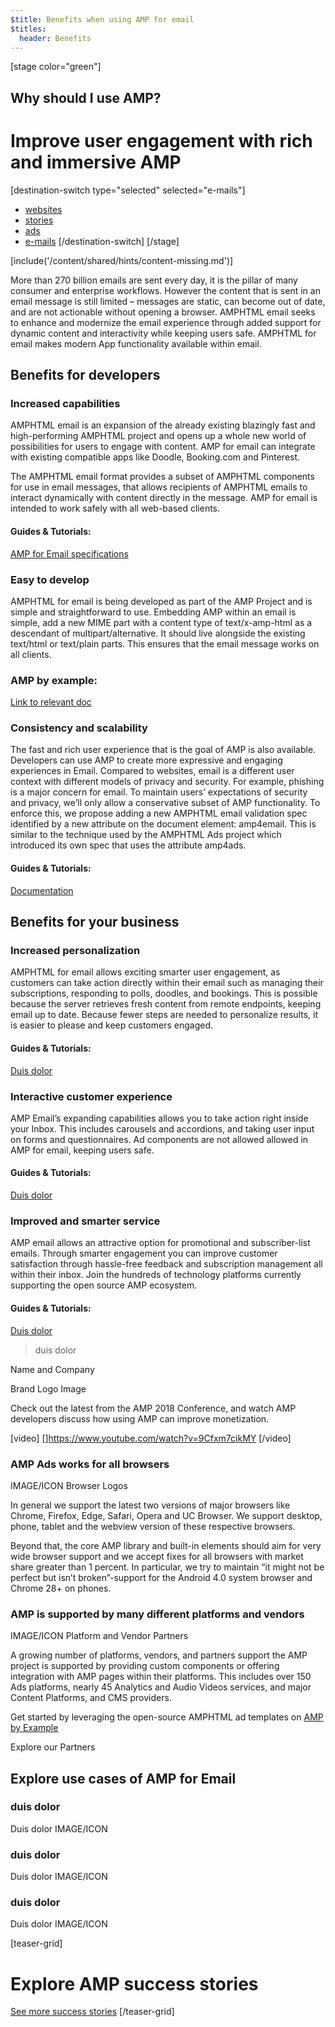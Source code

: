 ```yaml
---
$title: Benefits when using AMP for email
$titles:
  header: Benefits
---
```

[stage color="green"]
## Why should I use AMP?
# Improve user engagement with rich and immersive AMP
[destination-switch type="selected" selected="e-mails"]
- [websites](/content/amp-dev/overview/benefits/websites.md)
- [stories](/content/amp-dev/overview/benefits/stories.md)
- [ads](/content/amp-dev/overview/benefits/ads.md)
- [e-mails](/content/amp-dev/overview/benefits/emails.md)
[/destination-switch]
[/stage]

[include('/content/shared/hints/content-missing.md')]

More than 270 billion emails are sent every day, it is the pillar of many consumer and enterprise workflows. However the content that is sent in an email message is still limited – messages are static, can become out of date, and are not actionable without opening a browser. AMPHTML email seeks to enhance and modernize the email experience through added support for dynamic content and interactivity while keeping users safe. AMPHTML for email makes modern App functionality available within email.

## Benefits for developers
### Increased capabilities
AMPHTML email is an expansion of the already existing blazingly fast and high-performing AMPHTML project and opens up a whole new world of possibilities for users to engage with content. AMP for email can integrate with existing compatible apps like Doodle, Booking.com and Pinterest.

The AMPHTML email format provides a subset of AMPHTML components for use in email messages, that allows recipients of AMPHTML emails to interact dynamically with content directly in the message. AMP for email is intended to work safely with all web-based clients.

#### Guides & Tutorials:
[AMP for Email specifications](Link)

### Easy to develop
AMPHTML for email is being developed as part of the AMP Project and is simple and straightforward to use. Embedding AMP within an email is simple, add a new MIME part with a content type of text/x-amp-html as a descendant of multipart/alternative. It should live alongside the existing text/html or text/plain parts. This ensures that the email message works on all clients.

### AMP by example:
[Link to relevant doc](Link)

### Consistency and scalability
The fast and rich user experience that is the goal of AMP is also available. Developers can use AMP to create more expressive and engaging experiences in Email. Compared to websites, email is a different user context with different models of privacy and security. For example, phishing is a major concern for email. To maintain users’ expectations of security and privacy, we’ll only allow a conservative subset of AMP functionality. To enforce this, we propose adding a new AMPHTML email validation spec identified by a new attribute on the document element: amp4email. This is similar to the technique used by the AMPHTML Ads project which introduced its own spec that uses the attribute amp4ads.

#### Guides & Tutorials:
[Documentation](Link)

## Benefits for your business
### Increased personalization
AMPHTML for email allows exciting smarter user engagement, as customers can take action directly within their email such as managing their subscriptions, responding to polls, doodles, and bookings. This is possible because the server retrieves fresh content from remote endpoints, keeping email up to date. Because fewer steps are needed to personalize results, it is easier to please and keep customers engaged.

#### Guides & Tutorials:
[Duis dolor](Link)

### Interactive customer experience
AMP Email’s expanding capabilities allows you to take action right inside your Inbox. This includes carousels and accordions, and taking user input on forms and questionnaires. Ad components are not allowed allowed in AMP for email, keeping users safe.

#### Guides & Tutorials:
[Duis dolor](Link)

### Improved and smarter service
AMP email allows an attractive option for promotional and subscriber-list emails. Through smarter engagement you can improve customer satisfaction through hassle-free feedback and subscription management all within their inbox.
Join the hundreds of technology platforms currently supporting the open source AMP ecosystem.

#### Guides & Tutorials:
[Duis dolor](Link)

> duis dolor

Name and Company

Brand Logo Image

Check out the latest from the AMP 2018 Conference, and watch AMP developers discuss how using AMP can improve monetization.

[video]
[]https://www.youtube.com/watch?v=9Cfxm7cikMY
[/video]

### AMP Ads works for all browsers
IMAGE/ICON Browser Logos

In general we support the latest two versions of major browsers like Chrome, Firefox, Edge, Safari, Opera and UC Browser. We support desktop, phone, tablet and the webview version of these respective browsers.

Beyond that, the core AMP library and built-in elements should aim for very wide browser support and we accept fixes for all browsers with market share greater than 1 percent.
In particular, we try to maintain “it might not be perfect but isn’t broken”-support for the Android 4.0 system browser and Chrome 28+ on phones.

### AMP is supported by many different platforms and vendors
IMAGE/ICON Platform and Vendor Partners

A growing number of platforms, vendors, and partners support the AMP project is supported by providing custom components or offering integration with AMP pages within their platforms. This includes over 150 Ads platforms, nearly 45 Analytics and Audio Videos services, and major Content Platforms, and CMS providers.

Get started by leveraging the open-source AMPHTML ad templates on [AMP by Example](https://ampbyexample.com/amp-ads/#amp-ads/advanced_ads)

Explore our Partners

## Explore use cases of AMP for Email
### duis dolor
Duis dolor
IMAGE/ICON

### duis dolor
Duis dolor
IMAGE/ICON

### duis dolor
Duis dolor
IMAGE/ICON

[teaser-grid]
# Explore AMP success stories
[](content/shared/fill-ins/success-story.md)
[](content/shared/fill-ins/success-story-2.md)
[](content/shared/fill-ins/success-story.md)

[See more success stories](#)
[/teaser-grid]
